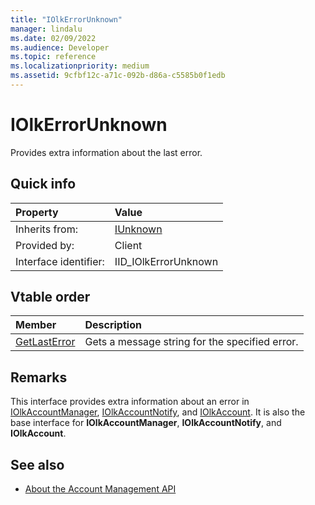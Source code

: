 ```yaml
---
title: "IOlkErrorUnknown"
manager: lindalu
ms.date: 02/09/2022
ms.audience: Developer
ms.topic: reference
ms.localizationpriority: medium
ms.assetid: 9cfbf12c-a71c-092b-d86a-c5585b0f1edb
---
```


# IOlkErrorUnknown

Provides extra information about the last error.
  
## Quick info

|Property |Value |
|:-----|:-----|
|Inherits from:   |[IUnknown](/cpp/atl/iunknown) |
|Provided by:   |Client  |
|Interface identifier:   |IID_IOlkErrorUnknown  |
   
## Vtable order

|Member | Description |
|:-----|:-----|
|[GetLastError](iolkerrorunknown-getlasterror.md) <br/> |Gets a message string for the specified error. |
   
## Remarks

This interface provides extra information about an error in [IOlkAccountManager](iolkaccountmanager.md), [IOlkAccountNotify](iolkaccountnotify.md), and [IOlkAccount](iolkaccount.md). It is also the base interface for **IOlkAccountManager**, **IOlkAccountNotify**, and **IOlkAccount**. 
  
## See also

- [About the Account Management API](about-the-account-management-api.md)
